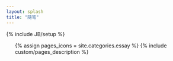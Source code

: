 ```yaml
---
layout: splash
title: "随笔"
---
```

{% include JB/setup %}

<ul class="thumbnails">
  {% assign pages_icons = site.categories.essay %}  
  {% include custom/pages_description %}
</ul>
